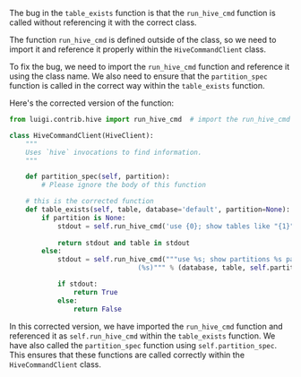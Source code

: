 The bug in the `table_exists` function is that the `run_hive_cmd` function is called without referencing it with the correct class. 

The function `run_hive_cmd` is defined outside of the class, so we need to import it and reference it properly within the `HiveCommandClient` class.

To fix the bug, we need to import the `run_hive_cmd` function and reference it using the class name. We also need to ensure that the `partition_spec` function is called in the correct way within the `table_exists` function.

Here's the corrected version of the function:

```python
from luigi.contrib.hive import run_hive_cmd  # import the run_hive_cmd function

class HiveCommandClient(HiveClient):
    """
    Uses `hive` invocations to find information.
    """

    def partition_spec(self, partition):
        # Please ignore the body of this function

    # this is the corrected function
    def table_exists(self, table, database='default', partition=None):
        if partition is None:
            stdout = self.run_hive_cmd('use {0}; show tables like "{1}";'.format(database, table))  # call run_hive_cmd using self
            
            return stdout and table in stdout
        else:
            stdout = self.run_hive_cmd("""use %s; show partitions %s partition
                                (%s)""" % (database, table, self.partition_spec(partition)))  # call partition_spec using self

            if stdout:
                return True
            else:
                return False
```

In this corrected version, we have imported the `run_hive_cmd` function and referenced it as `self.run_hive_cmd` within the `table_exists` function. We have also called the `partition_spec` function using `self.partition_spec`. This ensures that these functions are called correctly within the `HiveCommandClient` class.
